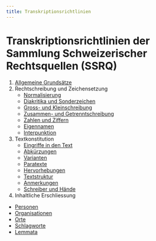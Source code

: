 ```yaml
---
title: Transkriptionsrichtlinien
---
```


# Transkriptionsrichtlinien der Sammlung Schweizerischer Rechtsquellen (SSRQ)

1. [Allgemeine Grundsätze](common.de.md)
2. Rechtschreibung und Zeichensetzung
   - [Normalisierung](spelling/normalization.de.md)
   - [Diakritika und Sonderzeichen](spelling/special.de.md)
   - [Gross- und Kleinschreibung](spelling/versalia.de.md)
   - [Zusammen- und Getrenntschreibung](spelling/wordseparation.de.md)
   - [Zahlen und Ziffern](spelling/numbers.de.md)
   - [Eigennamen](spelling/names.de.md)
   - [Interpunktion](spelling/punctuation.de.md)
3. Textkonstitution
   - [Eingriffe in den Text](text-constitution/emendation.de.md)
   - [Abkürzungen](text-constitution/abbreviations.de.md)
   - [Varianten](text-constitution/variants.de.md)
   - [Paratexte](text-constitution/paratext.de.md)
   - [Hervorhebungen](text-constitution/highlighting.de.md)
   - [Textstruktur](text-constitution/textstructure.de.md)
   - [Anmerkungen](text-constitution/notes.de.md)
   - [Schreiber und Hände](text-constitution/scribes-and-hands.de.md)
4. Inhaltliche Erschliessung
  - [Personen](semantic-markup/persons.de.md)
  - [Organisationen](semantic-markup/organisations.de.md)
  - [Orte](semantic-markup/places.de.md)
  - [Schlagworte](semantic-markup/keywords.de.md)
  - [Lemmata](semantic-markup/lemmata.de.md)